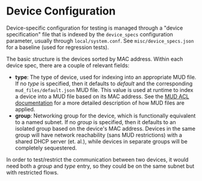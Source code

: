 # Device Configuration

Device-specific configuration for testing is managed through a
"device specification" file that is indexed by the `device_specs` configuration
parameter, usually through `local/system.conf`. See `misc/device_specs.json`
for a baseline (used for regression tests).

The basic structure is the devices sorted by MAC address. Within each device
spec, there are a couple of relevant fields:

* <b>type</b>: The type of device, used for indexing into an appropriate MUD
file. If no <em>type</em> is specified, then it defaults to <em>default</em>
and the corresponding `mud_files/default.json` MUD file. This value is
used at runtime to index a device into a MUD file based on its MAC address.
See the [MUD ACL documentation](mudacl.md) for a more detailed description
of how MUD files are applied.
* <b>group</b>: Networking group for the device, which is functionally
equivalent to a named subnet. If no <em>group</em> is specified, then it
defaults to an isolated group based on the device's MAC address. Devices in
the same group will have network reachability (sans MUD restrictions) with
a shared DHCP server (et. al.), while devices in separate groups will be
completely sequestered.

In order to test/restrict the communication between two devices, it would need
both a _group_ and _type_ entry, so they could be on the same subnet but with
restricted flows.

